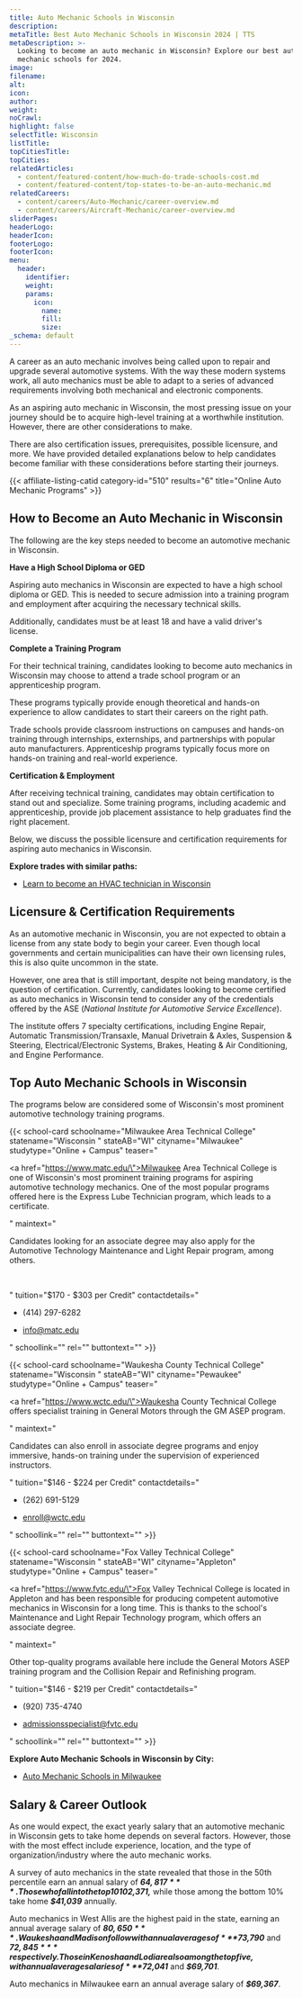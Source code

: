 ```yaml
---
title: Auto Mechanic Schools in Wisconsin
description:
metaTitle: Best Auto Mechanic Schools in Wisconsin 2024 | TTS
metaDescription: >-
  Looking to become an auto mechanic in Wisconsin? Explore our best auto
  mechanic schools for 2024.
image:
filename:
alt:
icon:
author:
weight:
noCrawl:
highlight: false
selectTitle: Wisconsin
listTitle:
topCitiesTitle:
topCities:
relatedArticles:
  - content/featured-content/how-much-do-trade-schools-cost.md
  - content/featured-content/top-states-to-be-an-auto-mechanic.md
relatedCareers:
  - content/careers/Auto-Mechanic/career-overview.md
  - content/careers/Aircraft-Mechanic/career-overview.md
sliderPages:
headerLogo:
headerIcon:
footerLogo:
footerIcon:
menu:
  header:
    identifier:
    weight:
    params:
      icon:
        name:
        fill:
        size:
_schema: default
---
```

A career as an auto mechanic involves being called upon to repair and upgrade several automotive systems. With the way these modern systems work, all auto mechanics must be able to adapt to a series of advanced requirements involving both mechanical and electronic components.

As an aspiring auto mechanic in Wisconsin, the most pressing issue on your journey should be to acquire high-level training at a worthwhile institution. However, there are other considerations to make.

There are also certification issues, prerequisites, possible licensure, and more. We have provided detailed explanations below to help candidates become familiar with these considerations before starting their journeys.

{{< affiliate-listing-catid category-id="510" results="6" title="Online Auto Mechanic Programs" >}}

## **How to Become an Auto Mechanic in Wisconsin**

The following are the key steps needed to become an automotive mechanic in Wisconsin.

**Have a High School Diploma or GED**

Aspiring auto mechanics in Wisconsin are expected to have a high school diploma or GED. This is needed to secure admission into a training program and employment after acquiring the necessary technical skills.

Additionally, candidates must be at least 18 and have a valid driver's license.

**Complete a Training Program**

For their technical training, candidates looking to become auto mechanics in Wisconsin may choose to attend a trade school program or an apprenticeship program.

These programs typically provide enough theoretical and hands-on experience to allow candidates to start their careers on the right path.

Trade schools provide classroom instructions on campuses and hands-on training through internships, externships, and partnerships with popular auto manufacturers. Apprenticeship programs typically focus more on hands-on training and real-world experience.

**Certification & Employment**

After receiving technical training, candidates may obtain certification to stand out and specialize. Some training programs, including academic and apprenticeship, provide job placement assistance to help graduates find the right placement.

Below, we discuss the possible licensure and certification requirements for aspiring auto mechanics in Wisconsin.

**Explore trades with similar paths:**

* [Learn to become an HVAC technician in Wisconsin](https://toptradeschools.com/near-you/hvac/wisconsin/)

## Licensure & Certification Requirements

As an automotive mechanic in Wisconsin, you are not expected to obtain a license from any state body to begin your career. Even though local governments and certain municipalities can have their own licensing rules, this is also quite uncommon in the state.

However, one area that is still important, despite not being mandatory, is the question of certification. Currently, candidates looking to become certified as auto mechanics in Wisconsin tend to consider any of the credentials offered by the ASE (*National Institute for Automotive Service Excellence*).

The institute offers 7 specialty certifications, including Engine Repair, Automatic Transmission/Transaxle, Manual Drivetrain & Axles, Suspension & Steering, Electrical/Electronic Systems, Brakes, Heating & Air Conditioning, and Engine Performance.

## Top Auto Mechanic Schools in Wisconsin

The programs below are considered some of Wisconsin's most prominent automotive technology training programs.

{{< school-card schoolname="Milwaukee Area Technical College" statename="Wisconsin " stateAB="WI" cityname="Milwaukee" studytype="Online + Campus" teaser="<p><a href=\"https://www.matc.edu/\">Milwaukee Area Technical College</a> is one of Wisconsin's most prominent training programs for aspiring automotive technology mechanics. One of the most popular programs offered here is the Express Lube Technician program, which leads to a certificate.</p>" maintext="<p>Candidates looking for an associate degree may also apply for the Automotive Technology Maintenance and Light Repair program, among others.</p><p><br /></p>" tuition="$170 - $303 per Credit" contactdetails="<ul><li><p>(414) 297-6282</p></li><li><p>info@matc.edu</p></li></ul>" schoollink="" rel="" buttontext="" >}}

{{< school-card schoolname="Waukesha County Technical College" statename="Wisconsin " stateAB="WI" cityname="Pewaukee" studytype="Online + Campus" teaser="<p><a href=\"https://www.wctc.edu/\">Waukesha County Technical College</a> offers specialist training in General Motors through the GM ASEP program.</p>" maintext="<p>Candidates can also enroll in associate degree programs and enjoy immersive, hands-on training under the supervision of experienced instructors.</p>" tuition="$146 - $224 per Credit" contactdetails="<ul><li><p>(262) 691-5129</p></li><li><p>enroll@wctc.edu</p></li></ul>" schoollink="" rel="" buttontext="" >}}

{{< school-card schoolname="Fox Valley Technical College" statename="Wisconsin " stateAB="WI" cityname="Appleton" studytype="Online + Campus" teaser="<p><a href=\"https://www.fvtc.edu/\">Fox Valley Technical College</a> is located in Appleton and has been responsible for producing competent automotive mechanics in Wisconsin for a long time. This is thanks to the school's Maintenance and Light Repair Technology program, which offers an associate degree.</p>" maintext="<p>Other top-quality programs available here include the General Motors ASEP training program and the Collision Repair and Refinishing program.</p>" tuition="$146 - $219 per Credit" contactdetails="<ul><li><p>(920) 735-4740</p></li><li><p>admissionsspecialist@fvtc.edu</p></li></ul>" schoollink="" rel="" buttontext="" >}}

**Explore Auto Mechanic Schools in Wisconsin by City:**

* [Auto Mechanic Schools in Milwaukee](https://toptradeschools.com/near-you/auto-mechanic/wisconsin/milwaukee/)

## Salary & Career Outlook

As one would expect, the exact yearly salary that an automotive mechanic in Wisconsin gets to take home depends on several factors. However, those with the most effect include experience, location, and the type of organization/industry where the auto mechanic works.

A survey of auto mechanics in the state revealed that those in the 50th percentile earn an annual salary of ***$64,817***. Those who fall into the top 10% take home an annual average salary of ***$102,371,*** while those among the bottom 10% take home ***$41,039*** annually.

Auto mechanics in West Allis are the highest paid in the state, earning an annual average salary of ***$80,650***. Waukesha and Madison follow with annual averages of ***$73,790*** and ***$72,845*** respectively. Those in Kenosha and Lodi are also among the top five, with annual average salaries of ***$72,041*** and ***$69,701***.

Auto mechanics in Milwaukee earn an annual average salary of ***$69,367***.